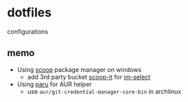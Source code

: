 # dotfiles
configurations

## memo

- Using [scoop](https://scoop.sh/) package manager on windows
  - add 3rd party bucket [scoop-it](https://github.com/younger-1/scoop-it) for [im-select](https://github.com/daipeihust/im-select)
- Using [paru](https://github.com/Morganamilo/paru) for AUR helper
  - use `aur/git-credential-manager-core-bin` in archlinux
